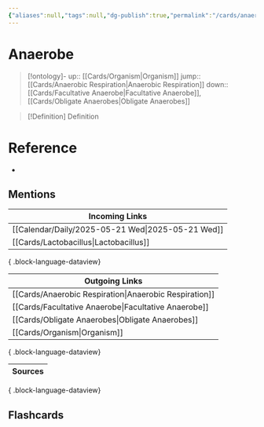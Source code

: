 ```yaml
---
{"aliases":null,"tags":null,"dg-publish":true,"permalink":"/cards/anaerobe/","dgPassFrontmatter":true}
---
```


# Anaerobe

> [!ontology]-
> up:: [[Cards/Organism\|Organism]]
> jump:: [[Cards/Anaerobic Respiration\|Anaerobic Respiration]]
> down:: [[Cards/Facultative Anaerobe\|Facultative Anaerobe]], [[Cards/Obligate Anaerobes\|Obligate Anaerobes]]

> [!Definition] Definition

# Reference

- 

## Mentions

| Incoming Links                                       |
| ---------------------------------------------------- |
| [[Calendar/Daily/2025-05-21 Wed\|2025-05-21 Wed]] |
| [[Cards/Lactobacillus\|Lactobacillus]]            |

{ .block-language-dataview}

| Outgoing Links                                            |
| --------------------------------------------------------- |
| [[Cards/Anaerobic Respiration\|Anaerobic Respiration]] |
| [[Cards/Facultative Anaerobe\|Facultative Anaerobe]]   |
| [[Cards/Obligate Anaerobes\|Obligate Anaerobes]]       |
| [[Cards/Organism\|Organism]]                           |

{ .block-language-dataview}

| Sources |
| ------- |

{ .block-language-dataview}

## Flashcards